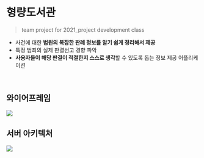 # 형량도서관
> team project for 2021_project development class

- 사건에 대한 **법원의 복잡한 판례 정보를 알기 쉽게 정리해서 제공**
- 특정 범죄의 실제 판결선고 경향 파악
- **사용자들이 해당 판결이 적절한지 스스로 생각**할 수 있도록 돕는 정보 제공 어플리케이션

<br/>

## 와이어프레임
<img src="https://user-images.githubusercontent.com/55652161/116031900-9b430580-a699-11eb-99c9-90cb1132e4b3.png">

<br/>

## 서버 아키텍처
<img src="https://user-images.githubusercontent.com/55652161/116031994-d2b1b200-a699-11eb-998d-e25c92c1dfcf.png">

<br/>



